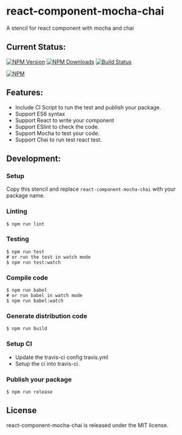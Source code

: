 # react-component-mocha-chai
A stencil for react component with mocha and chai

## Current Status:

[![NPM Version](https://img.shields.io/npm/v/react-component-mocha-chai.svg)](https://npmjs.org/package/react-component-mocha-chai)
[![NPM Downloads](https://img.shields.io/npm/dm/react-component-mocha-chai.svg)](https://npmjs.org/package/react-component-mocha-chai)
[![Build Status](https://travis-ci.org/xqstencils/react-component-mocha-chai.svg?branch=master)](https://travis-ci.org/xqstencils/react-component-mocha-chai)

[![NPM](https://nodei.co/npm/react-component-mocha-chai.png?downloads=true&downloadRank=true&stars=true)](https://nodei.co/npm/react-component-mocha-chai/)

## Features:

* Include CI Script to run the test and publish your package.
* Support ES6 syntax
* Support React to write your component
* Support ESlint to check the code.
* Support Mocha to test your code.
* Support Chai to run test react test.

## Development:

### Setup

Copy this stencil and replace `react-component-mocha-chai` with your package name.

### Linting

```
$ npm run lint
```

### Testing

```
$ npm run test
# or run the test in watch mode
$ npm run test:watch
```

### Compile code

```
$ npm run babel
# or run babel in watch mode
$ npm run babel:watch
```

### Generate distribution code

```
$ npm run build
```

### Setup CI

* Update the travis-ci config travis.yml
* Setup the ci into travis-ci.


### Publish your package

```
$ npm run release
```

## License

react-component-mocha-chai is released under the MIT license.
